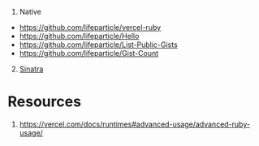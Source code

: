 1. Native
- https://github.com/lifeparticle/vercel-ruby
- https://github.com/lifeparticle/Hello
- https://github.com/lifeparticle/List-Public-Gists
- https://github.com/lifeparticle/Gist-Count
2. [Sinatra]()

Resources
============
1. https://vercel.com/docs/runtimes#advanced-usage/advanced-ruby-usage/
